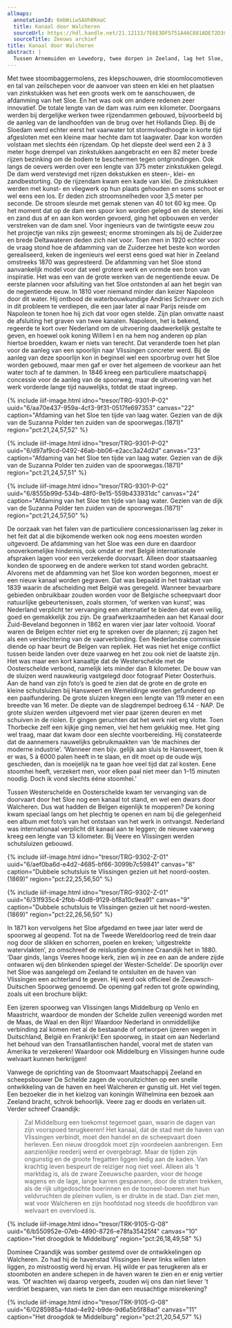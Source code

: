 ```yaml
---
allmaps:
  annotationId: 6mbWiiwSAUh8KmaC
  title: Kanaal door Walcheren
  sourceUrl: https://hdl.handle.net/21.12113/7E6E3DF5751A46C881ADE72D3CBE25E6
  sourceTitle: Zeeuws archief
title: Kanaal door Walcheren
abstract: |
  Tussen Arnemuiden en Lewedorp, twee dorpen in Zeeland, lag het Sloe, een water dat de eilanden Walcheren en Zuid-Beveland van elkaar scheidde. In 1871 maakten de ingenieurs van het Koninklijk Instituut van Ingenieurs er een excursie naartoe. Het was een plechtige aangelegenheid, want ze hadden niet hun gewone dagelijkse kloffie aan maar een keurig kostuum en hoge hoed. Opgepropt in een werkwagon zullen ze hun ogen hebben uitgekeken. Hoewel ze dat niet beseften, waren ze getuige van feitelijk het eerste Deltawerk. 
---
```


Met twee stoombaggermolens, zes klepschouwen, drie stoomlocomotieven en tal van zeilschepen voor de aanvoer van steen en klei en het plaatsen van zinkstukken was het een groots werk om te aanschouwen, de afdamming van het Sloe. En het was ook om andere redenen zeer innovatief. De totale lengte van de dam was ruim een kilometer. Doorgaans werden bij dergelijke werken twee rijzendammen gebouwd, bijvoorbeeld bij de aanleg van de landhoofden van de brug over het Hollands Diep. Bij de Sloedam werd echter eerst het vaarwater tot stormvloedhoogte in korte tijd afgesloten met een kleine maar hechte dam tot laagwater. Daar kon worden volstaan met slechts één rijzendam. 
Op het diepste deel werd een 2 à 3 meter hoge drempel van zinkstukken aangebracht en een 82 meter brede rijzen bezinking om de bodem te beschermen tegen ontgrondingen. Ook langs de oevers werden over een lengte van 375 meter zinkstukken gelegd. De dam werd verstevigd met rijzen dekstukken en steen-, klei- en zandbestorting. Op de rijzendam kwam een kade van klei. De zinkstukken werden met kunst- en vliegwerk op hun plaats gehouden en soms schoot er wel eens een los. Er deden zich stroomsnelheden voor 3,5 meter per seconde. De stroom sleurde met gemak stenen van 40 tot 60 kg mee. Op het moment dat op de dam een spoor kon worden gelegd en de stenen, klei en zand dus af en aan kon worden gevoerd, ging het opbouwen en verder verstreken van de dam snel. 
Voor ingenieurs van de twintigste eeuw zou het projectje van niks zijn geweest; enorme stromingen als bij de Zuiderzee en brede Deltawateren deden zich niet voor. Toen men in 1920 echter voor de vraag stond hoe de afdamming van de Zuiderzee het beste kon worden gerealiseerd, keken de ingenieurs wel eerst eens goed wat hier in Zeeland omstreeks 1870 was gepresteerd. De afdamming van het Sloe stond aanvankelijk model voor dat veel grotere werk en vormde een bron van inspiratie. Het was een van de grote werken van de negentiende eeuw.
De eerste plannen voor afsluiting van het Sloe ontstonden al aan het begin van de negentiende eeuw. In 1810 voer niemand minder dan keizer Napoleon door dit water. Hij ontbood de waterbouwkundige Andries Schraver om zich in dit probleem te verdiepen, die een jaar later al naar Parijs reisde om Napoleon te tonen hoe hij zich dat voor ogen stelde. Zijn plan omvatte naast de afsluiting het graven van twee kanalen. Napoleon, het is bekend, regeerde te kort over Nederland om de uitvoering daadwerkelijk gestalte te geven, en hoewel ook koning Willem I en na hem nog anderen op plan hiertoe broedden, kwam er niets van terecht. Dat veranderde toen het plan voor de aanleg van een spoorlijn naar Vlissingen concreter werd. Bij de aanleg van deze spoorlijn kon in beginsel wel een spoorbrug over het Sloe worden gebouwd, maar men gaf er over het algemeen de voorkeur aan het water toch af te dammen. In 1846 kreeg een particuliere maatschappij concessie voor de aanleg van de spoorweg, maar de uitvoering van het werk vorderde lange tijd nauwelijks, totdat de staat ingreep. 


{% include iiif-image.html idno="tresor/TRG-9301-P-02" uuid="6/aa70e437-959a-4cf3-9f31-0517fe697353" canvas="22" caption="Afdaming van het Sloe ten tijde van laag water. Gezien van de dijk van de Suzanna Polder ten zuiden van de spoorwegas.(1871)" region="pct:21,24,57,52" %}

{% include iiif-image.html idno="tresor/TRG-9301-P-02" uuid="6/d97af9cd-0492-46ab-bb06-e2acc3a24d2d" canvas="23" caption="Afdaming van het Sloe ten tijde van laag water. Gezien van de dijk van de Suzanna Polder ten zuiden van de spoorwegas.(1871)" region="pct:21,24,57,51" %}

{% include iiif-image.html idno="tresor/TRG-9301-P-02" uuid="6/8555b99d-534b-48f0-9e15-559b433931dc" canvas="24" caption="Afdaming van het Sloe ten tijde van laag water. Gezien van de dijk van de Suzanna Polder ten zuiden van de spoorwegas.(1871)" region="pct:21,24,57,50" %}

De oorzaak van het falen van de particuliere concessionarissen lag zeker in het feit dat al die bijkomende werken ook nog eens moesten worden uitgevoerd. De afdamming van het Sloe was een dure en daardoor onoverkomelijke hindernis, ook omdat er met België internationale afspraken lagen voor een verzekerde doorvaart. Alleen door staatsaanleg konden de spoorweg en de andere werken tot stand worden gebracht. 
Alvorens met de afdamming van het Sloe kon worden begonnen, moest er een nieuw kanaal worden gegraven. Dat was bepaald in het traktaat van 1839 waarin de afscheiding met België was geregeld. Wanneer bevaarbare gebieden onbruikbaar zouden worden voor de Belgische scheepvaart door natuurlijke gebeurtenissen, zoals stormen, ‘of werken van kunst’, was Nederland verplicht ter vervanging een alternatief te bieden dat even veilig, goed en gemakkelijk zou zijn. De graafwerkzaamheden aan het Kanaal door Zuid-Beveland begonnen in 1862 en waren vier jaar later voltooid. Vooraf waren de Belgen echter niet erg te spreken over de plannen; zij zagen het als een verslechtering van de vaarverbinding. Een Nederlandse commissie diende op haar beurt de Belgen van repliek. 
Het was niet het enige conflict tussen beide landen over deze vaarweg en het zou ook niet de laatste zijn. Het was maar een kort kanaaltje dat de Westerschelde met de Oosterschelde verbond, namelijk iets minder dan 8 kilometer. De bouw van de sluizen werd nauwkeurig vastgelegd door fotograaf Pieter Oosterhuis. Aan de hand van zijn foto’s is goed te zien dat de grote en de grote en kleine schutsluizen bij Hansweert en Wemeldinge werden gefundeerd op een paalfundering. De grote sluizen kregen een lengte van 119 meter en een breedte van 16 meter. De diepte van de slagdrempel bedroeg 6.14 - NAP. De grote sluizen werden uitgevoerd met vier paar ijzeren deuren en met schuiven in de riolen. 
Er gingen geruchten dat het werk niet erg vlotte. Toen Thorbecke zelf een kijkje ging nemen, viel het hem gelukkig mee. Het ging wel traag, maar dat kwam door een slechte voorbereiding. Hij constateerde dat de aannemers nauwelijks gebruikmaakten van ‘de machines der moderne industrie’. ‘Wanneer men bijv. gelijk aan sluis te Hansweert, toen ik er was, 5 à 6000 palen heeft in te slaan, en dit moet op de oude wijs geschieden, dan is moeijelijk na te gaan hoe veel tijd dat zal kosten. Eene stoomhei heeft, verzekert men, voor elken paal niet meer dan 1–15 minuten noodig. Doch ik vond slechts ééne stoomhei.’

Tussen Westerschelde en Oosterschelde kwam ter vervanging van de doorvaart door het Sloe nog een kanaal tot stand, en wel een dwars door Walcheren. Dus wat hadden de Belgen eigenlijk te mopperen? De koning kwam speciaal langs om het plechtig te openen en nam bij die gelegenheid een album met foto’s van het ontstaan van het werk in ontvangst. Nederland was internationaal verplicht dit kanaal aan te leggen; de nieuwe vaarweg kreeg een lengte van 13 kilometer. Bij Veere en Vlissingen werden schutsluizen gebouwd.

{% include iiif-image.html idno="tresor/TRG-9302-Z-01" uuid="6/aef0ba6d-e4d2-4685-bf66-3099b7c59841" canvas="8" caption="Dubbele schutsluis te Vlissingen gezien uit het noord-oosten. (1869)" region="pct:22,25,56,50" %}

{% include iiif-image.html idno="tresor/TRG-9302-Z-01" uuid="6/31f935c4-2fbb-40d8-9129-bf8a10c9ea91" canvas="9" caption="Dubbele schutsluis te Vlissingen gezien uit het noord-westen. (1869)" region="pct:22,26,56,50" %}

In 1871 kon vervolgens het Sloe afgedamd en twee jaar later werd de spoorweg al geopend. Tot na de Tweede Wereldoorlog reed de trein daar nog door de slikken en schorren, poelen en kreken; ‘uitgestrekte watervlakten’, zo omschreef de reislustige dominee Craandijk het in 1880. ‘Daar ginds, langs Veeres hooge kerk, zien wij in zee en aan de andere zijde ontwaren wij den blinkenden spiegel der Wester-Schelde’. 
De spoorlijn over het Sloe was aangelegd om Zeeland te ontsluiten en de haven van Vlissingen een achterland te geven. Hij werd ook officieel de Zeeuwsch-Duitschen Spoorweg genoemd. De opening gaf reden tot grote opwinding, zoals uit een brochure blijkt:

Een ijzeren spoorweg van Vlissingen langs Middelburg op Venlo en Maastricht, waardoor de monden der Schelde zullen vereenigd worden met de Maas, de Waal en den Rijn! Waardoor Nederland in onmiddellijke verbinding zal komen met al de bestaande of ontworpen ijzeren wegen in Duitschland, België en Frankrijk! Een spoorweg, in staat om aan Nederland het behoud van den Transatllantischen handel, vooral met de staten van Amerika te verzekeren! Waardoor ook Middelburg en Vlissingen hunne oude welvaart kunnen herkrijgen!

Vanwege de oprichting van de Stoomvaart Maatschappij Zeeland en scheepsbouwer De Schelde zagen de vooruitzichten op een snelle ontwikkeling van de haven en heel Walcheren er gunstig uit. Het viel tegen. Een bezoeker die in het kielzog van koningin Wilhelmina een bezoek aan Zeeland bracht, schrok behoorlijk. Veere zag er doods en verlaten uit. Verder schreef Craandijk:

> Zal Middelburg een toekomst tegemoet gaan, waarin de dagen van zijn voorspoed terugkeeren! Het kanaal, dat de stad met de haven van Vlissingen verbindt, moet den handel en de scheepvaart doen herleven. Een nieuw droogdok moet zijn voordeelen aanbrengen. Een aanzienlijke reederij werd er overgebragt. Maar de tijden zijn ongunstig en de groote fregatten liggen ledig aan de kaden. Van krachtig leven bespeurt de reiziger nog niet veel. Alleen als 't marktdag is, als de zware Zeeuwsche paarden, voor de hooge wagens en de lage, lange karren gespannen, door de straten trekken, als de rijk uitgedoschte boerinnen en de tooneel-boeren met hun veldvruchten de pleinen vullen, is er drukte in de stad. Dan ziet men, wat voor Walcheren en zijn hoofdstad nog steeds de hoofdbron van welvaart en overvloed is.

{% include iiif-image.html idno="tresor/TRK-9105-G-08" uuid="6/b550952e-07eb-4890-8726-e78fa35425f4" canvas="10" caption="Het droogdok te Middelburg" region="pct:26,18,49,58" %}

Dominee Craandijk was somber gestemd over de ontwikkelingen op Walcheren. Zo had hij de havenstad Vlissingen liever links  willen laten liggen, zo mistroostig werd hij ervan. Hij wilde er pas terugkeren als er stoomboten en andere schepen in de haven waren te zien en er enig vertier was. ‘Of wachten wij daarop vergeefs, zouden wij ons dan niet liever 't verdriet besparen, van niets te zien dan een reusachtige misrekening? 

{% include iiif-image.html idno="tresor/TRK-9105-G-08" uuid="6/0285985a-fdad-4e92-b9de-9d6a5b5f88ad" canvas="11" caption="Het droogdok te Middelburg" region="pct:21,20,54,57" %}